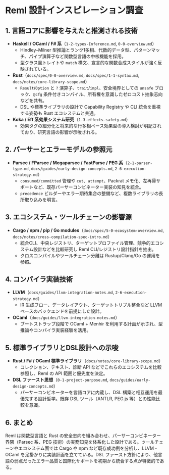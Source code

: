 # Reml 設計インスピレーション調査

## 1. 言語コアに影響を与えたと推測される技術

- **Haskell / OCaml / F# 系**（`1-2-types-Inference.md`, `0-0-overview.md`）
  - Hindley–Milner 型推論とランク1多相、代数的データ型、パターンマッチ、パイプ演算子など関数型言語の中核機能を採用。
  - 型クラス風トレイトや `match` 構文、宣言的な関数合成スタイルが強く反映されている。
- **Rust**（`docs/spec/0-0-overview.md`, `docs/spec/1-1-syntax.md`, `docs/notes/core-library-scope.md`）
  - `Result`/`Option` と `?` 演算子、`trait`/`impl`、安全境界としての `unsafe` ブロック、`@cfg` 条件付きコンパイル、所有権を意識したゼロコスト抽象志向などを共有。
  - DSL や標準ライブラリの設計で Capability Registry や CLI 統合を重視する姿勢も Rust エコシステムと共通。
- **Koka / Eff 系効果システム研究**（`1-3-effects-safety.md`）
  - 効果タグの細分化と将来的な行多相ベース効果型の導入検討が明記されており、研究言語の影響が示唆される。

## 2. パーサーとエラーモデルの参照元

- **Parsec / FParsec / Megaparsec / FastParse / PEG 系**（`2-1-parser-type.md`, `docs/guides/early-design-concepts.md`, `2-6-execution-strategy.md`）
  - `consumed/committed` 管理や `cut`、`attempt`、Packrat メモ化、左再帰サポートなど、既存パーサーコンビネーター実装の知見を統合。
  - `precedence` ビルダーやエラー期待集合の整備など、複数ライブラリの長所取り込みを明言。

## 3. エコシステム・ツールチェーンの影響源

- **Cargo / npm / pip / Go modules**（`docs/spec/5-0-ecosystem-overview.md`, `docs/notes/cross-compilation-spec-intro.md`）
  - 統合CLI、中央レジストリ、ターゲットプロファイル管理、競争的エコシステム設計などを比較研究し Reml CLI/レジストリ設計指針を抽出。
  - クロスコンパイルやツールチェーン分離は Rustup/Clang/Go の運用を参照。

## 4. コンパイラ実装技術

- **LLVM**（`docs/guides/llvm-integration-notes.md`, `2-6-execution-strategy.md`）
  - IR 生成フロー、データレイアウト、ターゲットトリプル整合など LLVM ベースのバックエンドを前提にした設計。
- **OCaml**（`docs/guides/llvm-integration-notes.md`）
  - ブートストラップ段階で OCaml + Menhir を利用する計画が示され、型推論やコンパイラ実装経験を活用。

## 5. 標準ライブラリとDSL設計への示唆

- **Rust / F# / OCaml 標準ライブラリ**（`docs/notes/core-library-scope.md`）
  - コレクション、テキスト、診断 API などでこれらのエコシステムを比較参照し、Reml の API 範囲と優先度を決定。
- **DSL ファースト思想**（`0-1-project-purpose.md`, `docs/guides/early-design-concepts.md`）
  - パーサーコンビネーターを言語コアに内蔵し、DSL 構築と相互運用を最優先する設計哲学。既存 DSL ツール（ANTLR, PEG.js 等）との性能比較を意識。

## 6. まとめ

Reml は関数型言語と Rust の安全志向を組み合わせ、パーサーコンビネーター界隈（Parsec 系、PEG 技術）の実務知見を体系化した設計である。ツールチェーンやエコシステム面では Cargo や npm など既存成功例を分析し、LLVM・OCaml を足掛かりに実装計画を立てている。DSL ファースト方針により、他言語の弱点だったエラー品質と国際化サポートを初期から統合する点が特徴的である。
